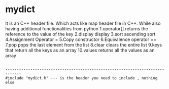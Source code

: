 # mydict
It is an C++ header file. Which acts like map header file in C++. While also having additional functionalities from python
    1.operator[]                returns the reference to the value of the key
    2.display                   display
    3.sort                      ascending sort
    4.Assignment Operator =
    5.Copy constructor
    6.Equivalence operator ==
    7.pop                       pops the last element from the list
    8.clear                     clears the entire list
    9.keys                      that return all the keys as an array
    10.values                   returns all the values as an array
    
    ---------------------------------------------------------------------------------------------------------------------------------------------------
    #include "mydict.h" --- is the header you need to include , nothing else
    
